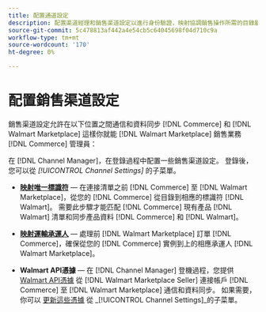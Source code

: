 ```yaml
---
title: 配置通道設定
description: 配置渠道經理和銷售渠道設定以進行身份驗證，映射協調銷售操作所需的目錄屬性和運輸承運商 [!DNL Commerce] 和 [!DNL Walmart Marketplace]。
source-git-commit: 5c478813af442a4e54cb5c64045698f04d710c9a
workflow-type: tm+mt
source-wordcount: '170'
ht-degree: 0%

---
```



# 配置銷售渠道設定

銷售渠道設定允許在以下位置之間通信和資料同步 [!DNL Commerce] 和 [!DNL Walmart Marketplace] 這樣你就能 [!DNL Walmart Marketplace] 銷售業務 [!DNL Commerce] 管理員：

在 [!DNL Channel Manager]，在登錄過程中配置一些銷售渠道設定。 登錄後，您可以從 *[!UICONTROL Channel Settings]* 的子菜單。

- **[映射唯一標識符](map-catalog-attributes.md)** — 在連接清單之前 [!DNL Commerce] 至 [!DNL Walmart Marketplace]，從您的 [!DNL Commerce] 從目錄到相應的標識符 [!DNL Walmart]。 需要此步驟才能匹配 [!DNL Commerce] 現有產品 [!DNL Walmart] 清單和同步產品資料 [!DNL Commerce] 和 [!DNL Walmart]。

- **[映射運輸承運人](map-shipping-carriers.md)** — 處理前 [!DNL Walmart Marketplace] 訂單 [!DNL Commerce]，確保從您的 [!DNL Commerce] 實例到上的相應承運人 [!DNL Walmart Marketplace]。

- **Walmart API憑據** — 在 [!DNL Channel Manager] 登機過程，您提供 [Walmart API憑據](walmart-requirements.md#generate-a-walmart-marketplace-production-api-key) 從 [!DNL Walmart Marketplace Seller] 連接帳戶 [!DNL Commerce] 至 [!DNL Walmart Marketplace] 通信和資料同步。 如果需要，你可以 [更新這些憑據](manage-wmt-connection.md) 從 _[!UICONTROL Channel Settings]_的子菜單。
